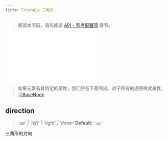 ```yaml
---
title: Triangle 三角形
---
```


> 阅读本节前，请先阅读 [API - 节点配置项](/api/elements/nodes/base-node) 章节。

<embed src="@/common/api/elements/nodes/triangle.md"></embed>

> 如果元素有其特定的属性，我们将在下面列出。对于所有的通用样式属性，见[BaseNode](./BaseNode.zh.md)

## direction

> _'up' \| 'left' \| 'right' \| 'down'_ **Default:** `'up'`

三角形的方向
